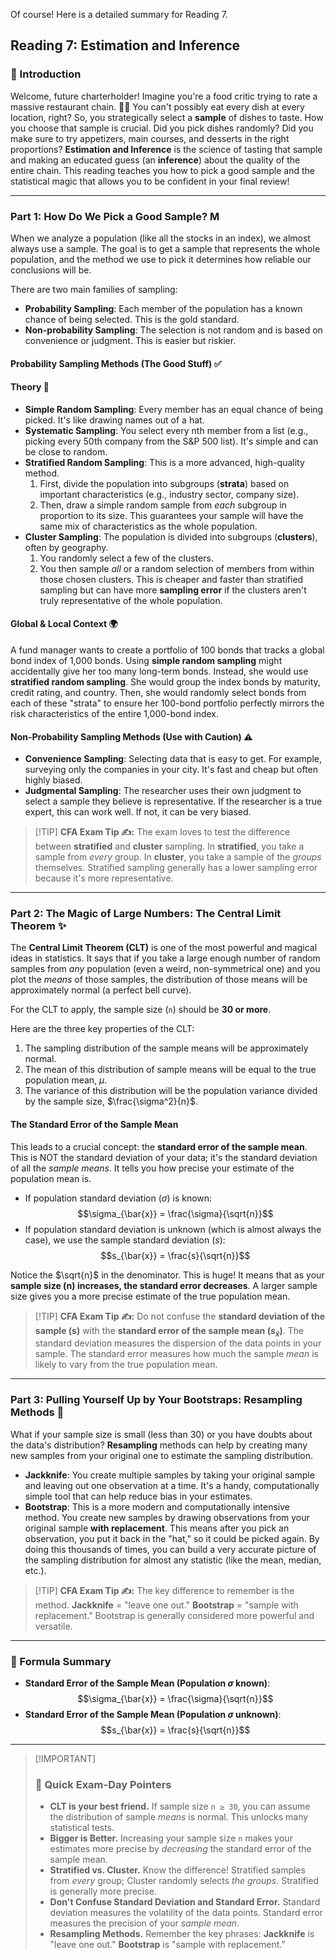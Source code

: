 Of course! Here is a detailed summary for Reading 7.

## Reading 7: Estimation and Inference

### 🎯 Introduction

Welcome, future charterholder! Imagine you're a food critic trying to rate a massive restaurant chain. 👨‍🍳 You can't possibly eat every dish at every location, right? So, you strategically select a **sample** of dishes to taste. How you choose that sample is crucial. Did you pick dishes randomly? Did you make sure to try appetizers, main courses, and desserts in the right proportions? **Estimation and Inference** is the science of tasting that sample and making an educated guess (an **inference**) about the quality of the entire chain. This reading teaches you how to pick a good sample and the statistical magic that allows you to be confident in your final review!

***

### Part 1: How Do We Pick a Good Sample?  M

When we analyze a population (like all the stocks in an index), we almost always use a sample. The goal is to get a sample that represents the whole population, and the method we use to pick it determines how reliable our conclusions will be.

There are two main families of sampling:
* **Probability Sampling**: Each member of the population has a known chance of being selected. This is the gold standard.
* **Non-probability Sampling**: The selection is not random and is based on convenience or judgment. This is easier but riskier.

#### **Probability Sampling Methods (The Good Stuff) ✅**

#### **Theory 🧠**

* **Simple Random Sampling**: Every member has an equal chance of being picked. It's like drawing names out of a hat.
* **Systematic Sampling**: You select every nth member from a list (e.g., picking every 50th company from the S&P 500 list). It's simple and can be close to random.
* **Stratified Random Sampling**: This is a more advanced, high-quality method.
    1.  First, divide the population into subgroups (**strata**) based on important characteristics (e.g., industry sector, company size).
    2.  Then, draw a simple random sample from *each* subgroup in proportion to its size.
    This guarantees your sample will have the same mix of characteristics as the whole population.
* **Cluster Sampling**: The population is divided into subgroups (**clusters**), often by geography.
    1.  You randomly select a few of the clusters.
    2.  You then sample *all* or a random selection of members from within those chosen clusters.
    This is cheaper and faster than stratified sampling but can have more **sampling error** if the clusters aren't truly representative of the whole population.

#### **Global & Local Context 🌍**

A fund manager wants to create a portfolio of 100 bonds that tracks a global bond index of 1,000 bonds. Using **simple random sampling** might accidentally give her too many long-term bonds. Instead, she would use **stratified random sampling**. She would group the index bonds by maturity, credit rating, and country. Then, she would randomly select bonds from each of these "strata" to ensure her 100-bond portfolio perfectly mirrors the risk characteristics of the entire 1,000-bond index.

#### **Non-Probability Sampling Methods (Use with Caution) ⚠️**

* **Convenience Sampling**: Selecting data that is easy to get. For example, surveying only the companies in your city. It's fast and cheap but often highly biased.
* **Judgmental Sampling**: The researcher uses their own judgment to select a sample they believe is representative. If the researcher is a true expert, this can work well. If not, it can be very biased.

> [\!TIP]
> **CFA Exam Tip ✍️:** The exam loves to test the difference between **stratified** and **cluster** sampling. In **stratified**, you take a sample from *every* group. In **cluster**, you take a sample of the *groups* themselves. Stratified sampling generally has a lower sampling error because it's more representative.

***

### Part 2: The Magic of Large Numbers: The Central Limit Theorem ✨

The **Central Limit Theorem (CLT)** is one of the most powerful and magical ideas in statistics. It says that if you take a large enough number of random samples from *any* population (even a weird, non-symmetrical one) and you plot the *means* of those samples, the distribution of those means will be approximately normal (a perfect bell curve).

For the CLT to apply, the sample size (`n`) should be **30 or more**.

Here are the three key properties of the CLT:
1.  The sampling distribution of the sample means will be approximately normal.
2.  The mean of this distribution of sample means will be equal to the true population mean, $\mu$.
3.  The variance of this distribution will be the population variance divided by the sample size, $\frac{\sigma^2}{n}$.

#### **The Standard Error of the Sample Mean**

This leads to a crucial concept: the **standard error of the sample mean**. This is NOT the standard deviation of your data; it's the standard deviation of all the *sample means*. It tells you how precise your estimate of the population mean is.

* If population standard deviation ($\sigma$) is known: $$\sigma_{\bar{x}} = \frac{\sigma}{\sqrt{n}}$$
* If population standard deviation is unknown (which is almost always the case), we use the sample standard deviation ($s$): $$s_{\bar{x}} = \frac{s}{\sqrt{n}}$$

Notice the $\sqrt{n}$ in the denominator. This is huge! It means that as your **sample size (n) increases, the standard error decreases**. A larger sample size gives you a more precise estimate of the true population mean.

> [\!TIP]
> **CFA Exam Tip ✍️:** Do not confuse the **standard deviation of the sample (s)** with the **standard error of the sample mean ($s_{\bar{x}}$)**. The standard deviation measures the dispersion of the data points in your sample. The standard error measures how much the sample *mean* is likely to vary from the true population mean.

***

### Part 3: Pulling Yourself Up by Your Bootstraps: Resampling Methods 🥾

What if your sample size is small (less than 30) or you have doubts about the data's distribution? **Resampling** methods can help by creating many new samples from your original one to estimate the sampling distribution.

* **Jackknife**: You create multiple samples by taking your original sample and leaving out one observation at a time. It's a handy, computationally simple tool that can help reduce bias in your estimates.
* **Bootstrap**: This is a more modern and computationally intensive method. You create new samples by drawing observations from your original sample **with replacement**. This means after you pick an observation, you put it back in the "hat," so it could be picked again. By doing this thousands of times, you can build a very accurate picture of the sampling distribution for almost any statistic (like the mean, median, etc.).

> [\!TIP]
> **CFA Exam Tip ✍️:** The key difference to remember is the method. **Jackknife** = "leave one out." **Bootstrap** = "sample with replacement." Bootstrap is generally considered more powerful and versatile.

***

### 🧪 Formula Summary

* **Standard Error of the Sample Mean (Population $\sigma$ known)**: $$\sigma_{\bar{x}} = \frac{\sigma}{\sqrt{n}}$$
* **Standard Error of the Sample Mean (Population $\sigma$ unknown)**: $$s_{\bar{x}} = \frac{s}{\sqrt{n}}$$

***

> [\!IMPORTANT]
>
> ### 🎯 Quick Exam-Day Pointers
>
> * **CLT is your best friend.** If sample size `n ≥ 30`, you can assume the distribution of sample *means* is normal. This unlocks many statistical tests.
> * **Bigger is Better.** Increasing your sample size `n` makes your estimates more precise by *decreasing* the standard error of the sample mean.
> * **Stratified vs. Cluster.** Know the difference! Stratified samples from *every* group; Cluster randomly selects *the groups*. Stratified is generally more precise.
> * **Don't Confuse Standard Deviation and Standard Error.** Standard deviation measures the volatility of the data points. Standard error measures the precision of your *sample mean*.
> * **Resampling Methods.** Remember the key phrases: **Jackknife** is "leave one out." **Bootstrap** is "sample with replacement."